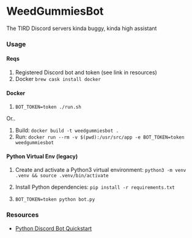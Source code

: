 # WeedGummiesBot

The TIRD Discord servers kinda buggy, kinda high assistant

### Usage

#### Reqs
1. Registered Discord bot and token (see link in resources)
2. Docker `brew cask install docker` 
 

#### Docker
1. `BOT_TOKEN=token ./run.sh`

Or..

1. Build: `docker build -t weedgummiesbot .`
2. Run: `docker run --rm -v $(pwd):/usr/src/app -e BOT_TOKEN=token weedgummiesbot`

#### Python Virtual Env (legacy)

1. Create and activate a Python3 virtual environment: `python3 -m venv .venv && source .venv/bin/activate`
2. Install Python dependencies: `pip install -r requirements.txt`

4. `BOT_TOKEN=token python bot.py`

### Resources

* [Python Discord Bot Quickstart](https://discordpy.readthedocs.io/en/latest/quickstart.html)
